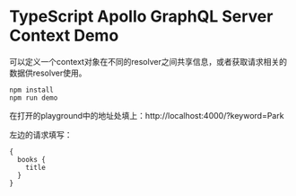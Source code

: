 TypeScript Apollo GraphQL Server Context Demo
===========================

可以定义一个context对象在不同的resolver之间共享信息，或者获取请求相关的数据供resolver使用。

```
npm install
npm run demo
```

在打开的playground中的地址处填上：http://localhost:4000/?keyword=Park

左边的请求填写：

```
{
  books {
    title
  }
}
```
